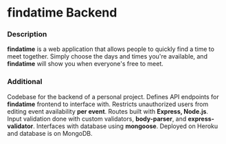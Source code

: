 # findatime Backend

### Description
**findatime** is a web application that allows people to quickly find a time to meet together. Simply choose the days and times you're available, and **findatime** will show you when everyone's free to meet.

### Additional
Codebase for the backend of a personal project. Defines API endpoints for **findatime** frontend to interface with. Restricts unauthorized users from editing event availability **per event**. Routes built with **Express, Node.js**. Input validation done with custom validators, **body-parser**, and **express-validator**. Interfaces with database using **mongoose**. Deployed on Heroku and database is on MongoDB.